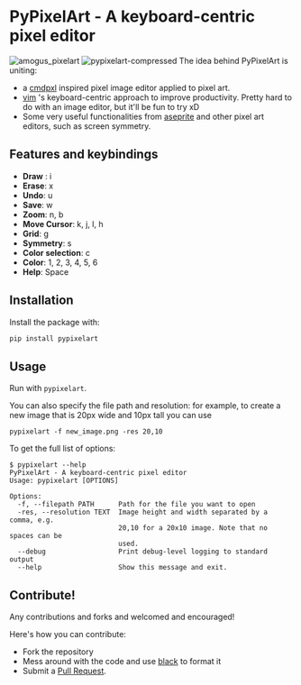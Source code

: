 # PyPixelArt - A keyboard-centric pixel editor

![amogus_pixelart](https://user-images.githubusercontent.com/38195951/164997677-c68e59b1-714b-47e9-9f07-f01f689a5578.gif)
![pypixelart-compressed](https://user-images.githubusercontent.com/38195951/131579379-96c7e154-b8d4-4800-863e-4f1d541d1764.gif)
The idea behind PyPixelArt is uniting:
 - a [cmdpxl](https://github.com/knosmos/cmdpxl) inspired pixel image editor applied to pixel art.
 - [vim](https://github.com/vim/vim) 's keyboard-centric approach to improve productivity. Pretty hard to do with an image editor, but it'll be fun to try xD
 - Some very useful functionalities from [aseprite](https://github.com/aseprite/aseprite) and other pixel art editors, such as screen symmetry.

## Features and keybindings
- **Draw** : i
- **Erase**: x
- **Undo**: u
- **Save**: w
- **Zoom**: n, b
- **Move Cursor**: k, j, l, h
- **Grid**: g
- **Symmetry**: s
- **Color selection**: c
- **Color**: 1, 2, 3, 4, 5, 6
- **Help**: Space

## Installation

Install the package with:
```sh
pip install pypixelart
```

## Usage

Run with `pypixelart`.

You can also specify the file path and resolution: for example, to create a new image that is 20px wide and 10px tall you can use

```
pypixelart -f new_image.png -res 20,10
```
To get the full list of options:

```
$ pypixelart --help
PyPixelArt - A keyboard-centric pixel editor
Usage: pypixelart [OPTIONS]

Options:
  -f, --filepath PATH      Path for the file you want to open
  -res, --resolution TEXT  Image height and width separated by a comma, e.g.
                           20,10 for a 20x10 image. Note that no spaces can be
                           used.
  --debug                  Print debug-level logging to standard output
  --help                   Show this message and exit.
```

## Contribute!

Any contributions and forks and welcomed and encouraged!

Here's how you can contribute:
 - Fork the repository
 - Mess around with the code and use [black](https://pypi.org/project/black/) to format it
 - Submit a [Pull Request](https://github.com/douglascdev/pypixelart/pulls).
